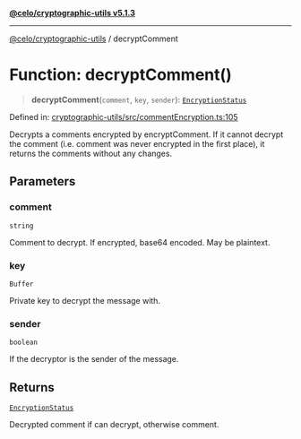 [**@celo/cryptographic-utils v5.1.3**](../README.md)

***

[@celo/cryptographic-utils](../globals.md) / decryptComment

# Function: decryptComment()

> **decryptComment**(`comment`, `key`, `sender`): [`EncryptionStatus`](../interfaces/EncryptionStatus.md)

Defined in: [cryptographic-utils/src/commentEncryption.ts:105](https://github.com/celo-org/developer-tooling/blob/master/packages/sdk/cryptographic-utils/src/commentEncryption.ts#L105)

Decrypts a comments encrypted by encryptComment. If it cannot decrypt the comment (i.e. comment was
never encrypted in the first place), it returns the comments without any changes.

## Parameters

### comment

`string`

Comment to decrypt. If encrypted, base64 encoded. May be plaintext.

### key

`Buffer`

Private key to decrypt the message with.

### sender

`boolean`

If the decryptor is the sender of the message.

## Returns

[`EncryptionStatus`](../interfaces/EncryptionStatus.md)

Decrypted comment if can decrypt, otherwise comment.
